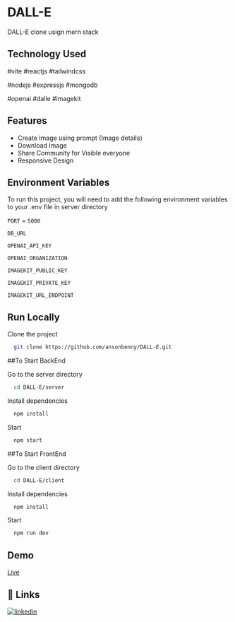 # DALL-E
DALL-E clone usign mern stack

## Technology Used

#vite #reactjs #tailwindcss 

#nodejs #expressjs #mongodb 

#openai #dalle #imagekit


## Features

- Create Image using prompt (Image details)
- Download Image
- Share Community for Visible everyone
- Responsive Design

## Environment Variables

To run this project, you will need to add the following environment variables to your .env file in server directory

`PORT` = `5000`

`DB_URL`

`OPENAI_API_KEY`

`OPENAI_ORGANIZATION`

`IMAGEKIT_PUBLIC_KEY`

`IMAGEKIT_PRIVATE_KEY`

`IMAGEKIT_URL_ENDPOINT`


## Run Locally

Clone the project

```bash
  git clone https://github.com/ansonbenny/DALL-E.git
```

##To Start BackEnd

Go to the server directory

```bash
  cd DALL-E/server
```

Install dependencies

```bash
  npm install
```

Start

```bash
  npm start
```

##To Start FrontEnd

Go to the client directory

```bash
  cd DALL-E/client
```

Install dependencies

```bash
  npm install
```

Start

```bash
  npm run dev
```


## Demo

[Live](https://dalle-anson.netlify.app/n)


## 🔗 Links
[![linkedin](https://img.shields.io/badge/linkedin-0A66C2?style=for-the-badge&logo=linkedin&logoColor=white)](https://www.linkedin.com/in/anson-benny-502961238/)
